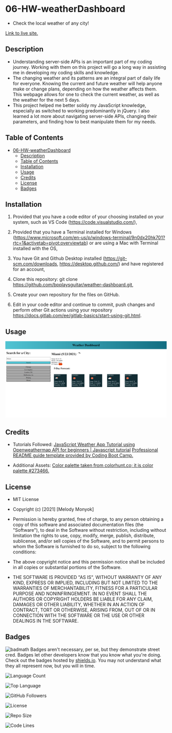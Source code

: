 # 06-HW-weatherDashboard
- Check the local weather of any city!

[Link to live site.](https://mmonyok.github.io/06-HW-weatherDashboard/)

## Description
- Understanding server-side APIs is an important part of my coding journey. Working with them on this project will go a long way in assisting me in developing my coding skills and knowledge. 
- The changing weather and its patterns are an integral part of daily life for everyone. Knowing the current and future weather will help anyone make or change plans, depending on how the weather affects them. This webpage allows for one to check the current weather, as well as the weather for the next 5 days.
- This project helped me better solidy my JavaScript knowledge, especially as switched to working predominantly in jQuery. I also learned a lot more about navigating server-side APIs, changing their parameters, and finding how to best manipulate them for my needs.

## Table of Contents
- [06-HW-weatherDashboard](#06-hw-weatherdashboard)
  - [Description](#description)
  - [Table of Contents](#table-of-contents)
  - [Installation](#installation)
  - [Usage](#usage)
  - [Credits](#credits)
  - [License](#license)
  - [Badges](#badges)

## Installation
1. Provided that you have a code editor of your choosing installed on your system, such as VS Code (https://code.visualstudio.com/),

2. Provided that you have a Terminal installed for Windows (https://www.microsoft.com/en-us/p/windows-terminal/9n0dx20hk701?rtc=1&activetab=pivot:overviewtab) or are using a Mac with Terminal installed with the OS,

3. You have Git and Github Desktop installed (https://git-scm.com/downloads, https://desktop.github.com/) and have registered for an account,

4. Clone this repository: git clone https://github.com/bpplaysguitar/weather-dashboard.git,

5. Create your own repository for the files on GitHub.

6. Edit in your code editor and continue to commit, push changes and perform other Git actions using your repository https://docs.gitlab.com/ee/gitlab-basics/start-using-git.html.

## Usage
![Screenshot of finished project.](./images/screenshot.png)

## Credits
- Tutorials Followed:
[JavaScript Weather App Tutorial using Openweathermap API for beginners | Javascript tutorial](https://youtu.be/GXrDEA3SIOQ)
[Professional README guide template provided by Coding Boot Camp.](https://github.com/coding-boot-camp)

- Additional Assets:
[Color palette taken from colorhunt.co; it is color palette #273466.](https://colorhunt.co/palette/282007)

## License
- MIT License

- Copyright (c) [2021] [Melody Monyok]

- Permission is hereby granted, free of charge, to any person obtaining a copy
of this software and associated documentation files (the "Software"), to deal
in the Software without restriction, including without limitation the rights
to use, copy, modify, merge, publish, distribute, sublicense, and/or sell
copies of the Software, and to permit persons to whom the Software is
furnished to do so, subject to the following conditions:

- The above copyright notice and this permission notice shall be included in all
copies or substantial portions of the Software.

- THE SOFTWARE IS PROVIDED "AS IS", WITHOUT WARRANTY OF ANY KIND, EXPRESS OR
IMPLIED, INCLUDING BUT NOT LIMITED TO THE WARRANTIES OF MERCHANTABILITY,
FITNESS FOR A PARTICULAR PURPOSE AND NONINFRINGEMENT. IN NO EVENT SHALL THE
AUTHORS OR COPYRIGHT HOLDERS BE LIABLE FOR ANY CLAIM, DAMAGES OR OTHER
LIABILITY, WHETHER IN AN ACTION OF CONTRACT, TORT OR OTHERWISE, ARISING FROM,
OUT OF OR IN CONNECTION WITH THE SOFTWARE OR THE USE OR OTHER DEALINGS IN THE
SOFTWARE.

## Badges
![badmath](https://img.shields.io/github/languages/top/nielsenjared/badmath)
Badges aren't necessary, per se, but they demonstrate street cred. Badges let other developers know that you know what you're doing. Check out the badges hosted by [shields.io](https://shields.io/). You may not understand what they all represent now, but you will in time.

![Language Count](https://img.shields.io/github/languages/count/mmonyok/06-HW-weatherDashboard?color=blueviolet&label=Repo%20Language%20Count&logo=GitHub&logoColor=blueviolet&style=plastic)

![Top Language](https://img.shields.io/github/languages/top/mmonyok/06-HW-weatherDashboard?color=blue&logo=GitHub&logoColor=blue&style=plastic)

![GitHub Followers](https://img.shields.io/github/followers/mmonyok?color=success&logo=GitHub&logoColor=success&style=plastic)

![License](https://img.shields.io/github/license/mmonyok/06-HW-weatherDashboard?color=yellow&logo=github&logoColor=yellow&style=plastic)

![Repo Size](https://img.shields.io/github/repo-size/mmonyok/06-HW-weatherDashboard?color=important&logo=github&logoColor=important&style=plastic)

![Code Lines](https://img.shields.io/tokei/lines/github/mmonyok/06-HW-weatherDashboard?color=FF0000&label=code%20lines&logo=github&logoColor=FF0000&style=plastic)